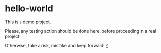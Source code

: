 # hello-world
This is a demo project.

Please, any testing action should be done here, before proceeding in a real project.

Otherwise, take a risk, mistake and keep forward! ;)
